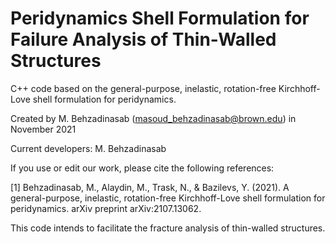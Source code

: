 # Peridynamics Shell Formulation for Failure Analysis of Thin-Walled Structures

C++ code based on the general-purpose, inelastic, rotation-free Kirchhoff-Love shell formulation for peridynamics.

Created by M. Behzadinasab (masoud_behzadinasab@brown.edu) in November 2021

Current developers: M. Behzadinasab

If you use or edit our work, please cite the following references:

[1] Behzadinasab, M., Alaydin, M., Trask, N., & Bazilevs, Y. (2021). A general-purpose, inelastic, rotation-free Kirchhoff-Love shell formulation for peridynamics. arXiv preprint arXiv:2107.13062.

This code intends to facilitate the fracture analysis of thin-walled structures.
